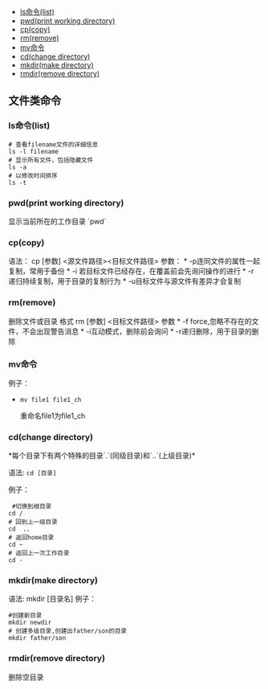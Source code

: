 * <a href="#id0">ls命令(list)</a>
* <a href="#id1">pwd(print working directory)</a>
* <a href="#id2">cp(copy)</a>
* <a href="#id3">rm(remove)</a>
* <a href="#id4">mv命令</a>
* <a href="#id5">cd(change directory)</a>
* <a href="#id6">mkdir(make directory)</a>
* <a href="#id7">rmdir(remove directory)</a>
## 文件类命令

<h3 id="id0">ls命令(list)</h3>  

```shell
# 查看filename文件的详细信息
ls -l filename
# 显示所有文件，包括隐藏文件
ls -a
# 以修改时间排序
ls -t
```

<h3 id="id1">pwd(print working directory)</h3>显示当前所在的工作目录
`pwd`

<h3 id="id2">cp(copy)</h3>语法： cp [参数] <源文件路径><目标文件路径> 
参数：
 * -p连同文件的属性一起复制，常用于备份
*  -i 若目标文件已经存在，在覆盖前会先询问操作的进行
* -r 递归持续复制，用于目录的复制行为
* -u目标文件与源文件有差异才会复制

<h3 id="id3">rm(remove)</h3>删除文件或目录 
格式 rm [参数] <目标文件路径> 
参数 
* -f force,忽略不存在的文件，不会出现警告消息
* -i互动模式，删除前会询问
* -r递归删除，用于目录的删除

<h3 id="id4">mv命令</h3>
例子：

* `mv file1 file1_ch`

  重命名file1为file1_ch

<h3 id="id5">cd(change directory)</h3>
*每个目录下有两个特殊的目录`.`(同级目录)和`..`(上级目录)*

语法: `cd [目录]  `

例子：
```shell
 #切换到根目录 
cd /
# 回到上一级目录  
cd  ..
# 返回home目录
cd ~
# 返回上一次工作目录
cd -
```

<h3 id="id6">mkdir(make directory)</h3>语法: mkdir [目录名] 
例子：

```shell
#创建新目录  
mkdir newdir
# 创建多级目录,创建出father/son的目录
mkdir father/son
```

<h3 id="id7">rmdir(remove directory)</h3>删除空目录 

